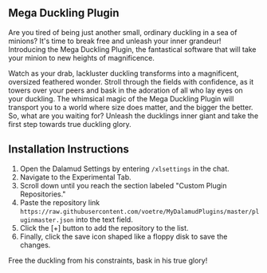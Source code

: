 ## Mega Duckling Plugin
Are you tired of being just another small, ordinary duckling in a sea of minions? It's time to break free and unleash your inner grandeur! Introducing the Mega Duckling Plugin, the fantastical software that will take your minion to new heights of magnificence.

Watch as your drab, lackluster duckling transforms into a magnificent, oversized feathered wonder. Stroll through the fields with confidence, as it towers over your peers and bask in the adoration of all who lay eyes on your duckling. The whimsical magic of the Mega Duckling Plugin will transport you to a world where size does matter, and the bigger the better. So, what are you waiting for? Unleash the ducklings inner giant and take the first step towards true duckling glory.

## Installation Instructions
1. Open the Dalamud Settings by entering `/xlsettings` in the chat.
2. Navigate to the Experimental Tab.
3. Scroll down until you reach the section labeled "Custom Plugin Repositories."
4. Paste the repository link `https://raw.githubusercontent.com/voetre/MyDalamudPlugins/master/pluginmaster.json` into the text field.
5. Click the [+] button to add the repository to the list.
6. Finally, click the save icon shaped like a floppy disk to save the changes.

Free the duckling from his constraints, bask in his true glory!
